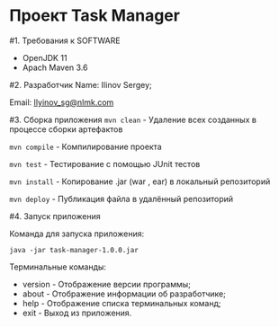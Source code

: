# Проект Task Manager

#1. Требования к  SOFTWARE
- OpenJDK 11
- Apach Maven 3.6

#2. Разработчик
Name: Ilinov Sergey;

Email: Ilyinov_sg@nlmk.com

#3. Cборка приложения
```mvn clean``` - Удаление всех созданных в процессе сборки артефактов

```mvn compile``` - Компилирование проекта

```mvn test``` - Тестирование с помощью JUnit тестов

```mvn install``` - Копирование .jar (war , ear) в локальный репозиторий

```mvn deploy``` - Публикация файла в удалённый репозиторий

#4. Запуск приложения

Команда для запуска приложения:
```
java -jar task-manager-1.0.0.jar
```  

Терминальные команды:

* version - Отображение версии программы;
* about - Отображение информации об разработчике;
* help - Отображение списка терминальных команд;
* exit - Выход из приложения.
